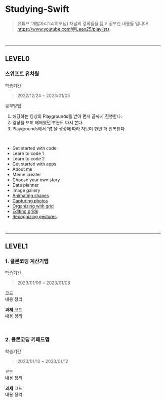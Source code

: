 # Studying-Swift
> 유튜브 '개발자리'(리이오님) 채널의 강의들을 듣고 공부한 내용들 입니다!  
https://www.youtube.com/@Leeo25/playlists  

<br>

*** 
## LEVEL0
### 스위프트 유치원
학습기간
> 2022/12/24 ~ 2023/01/05

공부방법
1. 해당하는 영상의 Playgrounds를 받아 먼저 끝까지 진행한다.
2. 영상을 보며 애매했던 부분도 다시 본다.
3. Playgrounds에서 '앱'을 생성해 따라 쳐보며 한번 더 반복한다.

<br>

- Get started with code
- Learn to code 1
- Learn to code 2
- Get started with apps
- About me 
- Meme creater
- Choose your own story
- Date planner
- Image gallery
- [Animating shapes](https://github.com/mosiccan/studying-swift/blob/main/LEVEL0/animating_shapes/animating_shapes.md)
- [Capturing photos](https://github.com/mosiccan/studying-swift/blob/main/LEVEL0/capturing_photo/capturing_photo.md)
- [Organizing with grid](https://github.com/mosiccan/studying-swift/blob/main/LEVEL0/organizing_with_grid/organizing_with_grid.md)
- [Editing grids](https://github.com/mosiccan/studying-swift/blob/main/LEVEL0/editing_grids/editing_grids.md)
- [Recognizing gestures](https://github.com/mosiccan/studying-swift/blob/main/LEVEL0/recognizing_gestures/recognizing_gestures.md)

<br>

***

## LEVEL1
### 1. 클론코딩 계산기앱
학습기간
> 2023/01/06 ~ 2023/01/08  

코드    
내용 정리

**과제**
코드  
내용 정리


<br>

### 2. 클론코딩 키패드앱
학습기간
> 2023/01/10 ~ 2023/01/12  

코드  
내용 정리

**과제**
코드  
내용 정리


<br>
